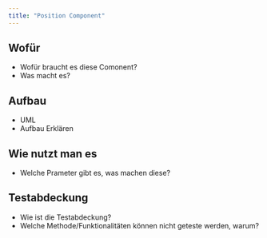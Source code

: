```yaml
---
title: "Position Component"
---
```


## Wofür

- Wofür braucht es diese Comonent?
- Was macht es?

## Aufbau

- UML
- Aufbau Erklären

## Wie nutzt man es

- Welche Prameter gibt es, was machen diese?

## Testabdeckung

- Wie ist die Testabdeckung?
- Welche Methode/Funktionalitäten können nicht geteste werden, warum? 

